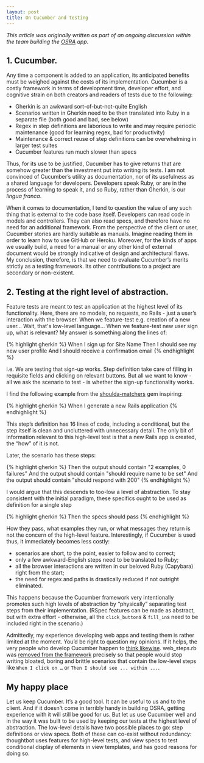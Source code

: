 ```yaml
---
layout: post
title: On Cucumber and testing
---
```


_This article was originally written as part of an ongoing discussion within the
team building the [OSRA](https://github.com/AgileVentures/osra) app._

## 1. Cucumber.

Any time a component is added to an application, its anticipated benefits must
be weighed against the costs of its implementation. Cucumber is a costly
framework in terms of development time, developer effort, and cognitive strain
on both creators and readers of tests due to the following:

- Gherkin is an awkward sort-of-but-not-quite English
- Scenarios written in Gherkin need to be then translated into Ruby in a
  separate file (both good and bad, see below)
- Regex in step definitions are laborious to write and may require periodic
  maintenance (good for learning regex, bad for productivity)
- Maintenance & correct reuse of step definitions can be overwhelming in larger
  test suites
- Cucumber features run much slower than specs

Thus, for its use to be justified, Cucumber has to give returns that are
somehow greater than the investment put into writing its tests. I am not
convinced of Cucumber’s utility as documentation, nor of its usefulness as a
shared language for developers. Developers speak Ruby, or are in the process of
learning to speak it, and so Ruby, rather than Gherkin, is our _lingua franca_.

When it comes to documentation, I tend to question the value of any such thing
that is external to the code base itself. Developers can read code in models
and controllers. They can also read specs, and therefore have no need for an
additional framework. From the perspective of the client or user, Cucumber
stories are hardly suitable as manuals. Imagine reading them in order to learn
how to use GitHub or Heroku. Moreover, for the kinds of apps we usually build,
a need for a manual or any other kind of external document would be strongly
indicative of design and architectural flaws. My conclusion, therefore, is that
we need to evaluate Cucumber’s merits strictly as a testing framework. Its
other contributions to a project are secondary or non-existent.

## 2. Testing at the right level of abstraction.

Feature tests are meant to test an application at the highest level of its
functionality. Here, there are no models, no requests, no Rails - just a user’s
interaction with the browser. When we feature-test e.g. creation of a new
user... Wait, that's low-level language... When we feature-test new user sign
up, what is relevant? My answer is something along the lines of:

{% highlight gherkin %}
When I sign up for Site Name Then I should see my new
user profile And I should receive a confirmation email
{% endhighlight %}

i.e. We are testing that sign-up works. Step definition take care of filling in
requisite fields and clicking on relevant buttons.  But all we want to know -
all we ask the scenario to test - is whether the sign-up functionality works.

I find the following example from the
[shoulda-matchers](https://github.com/thoughtbot/shoulda-matchers/blob/master/features/rails_integration.feature#L4)
gem inspiring:

{% highlight gherkin %}
When I generate a new Rails application
{% endhighlight %}

This step’s definition has 16 lines of code, including a conditional, but the
step itself is clean and uncluttered with unnecessary detail. The only bit of
information relevant to this high-level test is that a new Rails app is
created, the “how” of it is not.

Later, the scenario has these steps:

{% highlight gherkin %}
Then the output should contain "2 examples, 0 failures"
And the output should contain "should require name to be set"
And the output should contain "should respond with 200"
{% endhighlight %}

I would argue that this descends to too-low a level of abstraction. To stay
consistent with the initial paradigm, these specifics ought to be used as
definition for a single step

{% highlight gherkin %}
Then the specs should pass
{% endhighlight %}

How they pass, what examples they run, or what messages they return is not the
concern of the high-level feature. Interestingly, if Cucumber is used thus, it
immediately becomes less costly:

- scenarios are short, to the point, easier to follow and to correct;
- only a few awkward-English steps need to be translated to Ruby;
- all the browser interactions are written in our beloved Ruby (Capybara) right
  from the start;
- the need for regex and paths is drastically reduced if not outright
  eliminated.

This happens because the Cucumber framework very intentionally promotes such
high levels of abstraction by “physically” separating test steps from their
implementation. (RSpec features can be made as abstract, but with extra effort - 
otherwise, all the `click_button`s & `fill_in`s need to be included right in
  the scenario.)

Admittedly, my experience developing web apps and testing them is rather
limited at the moment. You’d be right to question my opinions. If it helps, the
very people who develop Cucumber happen to [think
likewise](https://github.com/cucumber/cucumber-rails/issues/174). web_steps.rb
was [removed from the
framework](http://aslakhellesoy.com/post/11055981222/the-training-wheels-came-off)
precisely so that people would stop writing bloated, boring and brittle
scenarios that contain the low-level steps like `When I click on …` or `Then I
should see ... within ...`.

## My happy place

Let us keep Cucumber. It’s a good tool. It can be useful to us and to the
client. And if it doesn't come in terribly handy in building OSRA, getting
experience with it will still be good for us. But let us use Cucumber well and
in the way it was built to be used by keeping our tests at the highest level of
abstraction. The low-level details have two possible places to go: step
definitions or view specs. Both of these can co-exist without redundancy:
thoughtbot uses features for high-level tests, and view specs to test
conditional display of elements in view templates, and has good reasons for
doing so.

